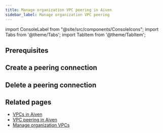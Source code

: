 ```yaml
---
title: Manage organization VPC peering in Aiven
sidebar_label: Manage organization VPC peering
---
```


import ConsoleLabel from "@site/src/components/ConsoleIcons";
import Tabs from '@theme/Tabs';
import TabItem from '@theme/TabItem';

<!--
Set up or delete an organization-wide VPC in the Aiven Platform. Enable new Aiven projects in the organization VPC or migrate existing Aiven projects to the organization VPC. Access resources within the organization VPC from the public internet.
-->
## Prerequisites
<!--
You need the [super admin role](/docs/platform/howto/make-super-admin) to manage an
organization VPC.
-->
## Create a peering connection
<!--
Create an organization VPC using a tool of your choice:

<Tabs groupId="group1">
<TabItem value="console" label="Aiven Console" default>

1. Log in to the [Aiven Console](https://console.aiven.io/), and click **Admin** in the
   top navigation bar.
1. Click <ConsoleLabel name="organizationvpcs"/> in the sidebar and **Create VPC** on the
   **Organization VPCs** page.
1. In the **Create VPC** window:
   1. Select a cloud provider.
   1. Select a cloud region.
   1. Specify an IP range.

      - Use an IP range that does not overlap with any networks to be connected via VPC
        peering. For example, if your own networks use the range `11.1.1.0/8`, you can set
        the range for your Aiven project's VPC to `191.161.1.0/24`.
      - Use a network prefix that is 20-24 character long.

   1. Click **Create VPC**.

Your new organization VPC is ready to use as soon as its status visible on the
**Organization VPCs** page changes to **Active**.

</TabItem>
<TabItem value="cli" label="Aiven CLI">

Run

```bash
avn organization vpc create
  --cloud aws-eu-west-1
  --network-cidr 10.0.0.0/24
  --organization-id "$org_id"
```

Check if the VPC has been created:

```bash
avn organization vpc list
  --organization-id "$org_id"
```

</TabItem>
<TabItem value="api" label="Aiven API">

</TabItem>
</Tabs>
-->
## Delete a peering connection
<!--
:::important

- Before deleting an organization VPC, move all services out of this VPC.
- Once an organization VPC is deleted, the cloud-provider side of the peering connections
  becomes `inactive` or `deleted`.

:::

Delete an organization VPC using a tool of your choice:

<Tabs groupId="group1">
<TabItem value="console" label="Aiven Console" default>

1. Log in to the [Aiven Console](https://console.aiven.io/), and click **Admin** in the
   top navigation bar.
1. Click <ConsoleLabel name="organizationvpcs"/> in the sidebar.
1. On the **Organization VPCs** page, find a VPC to be deleted and click
   <ConsoleLabel name="actions"/> > <ConsoleLabel name="delete"/>.
1. In the **Confirmation** window, click **Delete VPC**.

</TabItem>
<TabItem value="cli" label="Aiven CLI">

Run

```bash
avn organization vpc delete
  --organization-id $org_id
  --vpc-id 17528694-efb4-4f97-97e8-8bb4c7d31fee
```

</TabItem>
<TabItem value="api" label="Aiven API">

</TabItem>
</Tabs>
-->
## Related pages

- [VPCs in Aiven](/docs/platform/concepts/vpcs)
- [VPC peering in Aiven](/docs/platform/concepts/vpc-peering)
- [Manage organization VPCs](/docs/platform/howto/manage-organization-vpc)
